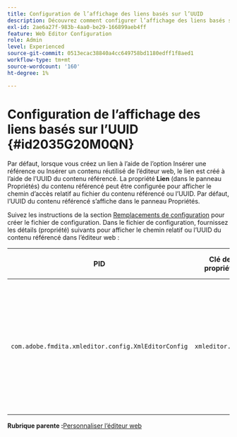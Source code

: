 ```yaml
---
title: Configuration de l’affichage des liens basés sur l’UUID
description: Découvrez comment configurer l’affichage des liens basés sur UUID
exl-id: 2ae6a27f-983b-4aa0-be29-166899aeb4ff
feature: Web Editor Configuration
role: Admin
level: Experienced
source-git-commit: 0513ecac38840a4cc649758bd1180edff1f8aed1
workflow-type: tm+mt
source-wordcount: '160'
ht-degree: 1%

---
```


# Configuration de l’affichage des liens basés sur l’UUID {#id2035G20M0QN}

Par défaut, lorsque vous créez un lien à l’aide de l’option Insérer une référence ou Insérer un contenu réutilisé de l’éditeur web, le lien est créé à l’aide de l’UUID du contenu référencé. La propriété **Lien** \(dans le panneau Propriétés\) du contenu référencé peut être configurée pour afficher le chemin d’accès relatif au fichier du contenu référencé ou l’UUID. Par défaut, l’UUID du contenu référencé s’affiche dans le panneau Propriétés.

Suivez les instructions de la section [Remplacements de configuration](download-install-additional-config-override.md#) pour créer le fichier de configuration. Dans le fichier de configuration, fournissez les détails \(propriété\) suivants pour afficher le chemin relatif ou l’UUID du contenu référencé dans l’éditeur web :

| PID | Clé de propriété | Valeur de la propriété |
|---|------------|--------------|
| `com.adobe.fmdita.xmleditor.config.XmlEditorConfig` | `xmleditor.uuid` | Booléen \(true/false\). Si vous souhaitez afficher le chemin relatif du contenu lié, définissez cette propriété sur false. <br> **Valeur par défaut** : true |

**Rubrique parente :**&#x200B;[ Personnaliser l’éditeur web](conf-web-editor.md)
